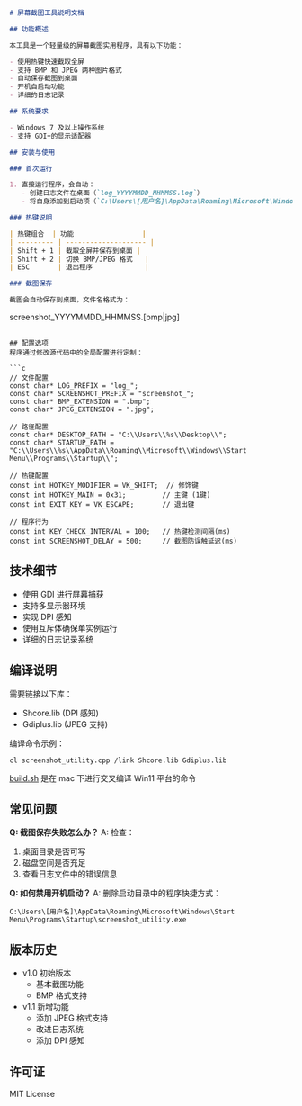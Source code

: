 ```markdown
# 屏幕截图工具说明文档

## 功能概述

本工具是一个轻量级的屏幕截图实用程序，具有以下功能：

- 使用热键快速截取全屏
- 支持 BMP 和 JPEG 两种图片格式
- 自动保存截图到桌面
- 开机自启动功能
- 详细的日志记录

## 系统要求

- Windows 7 及以上操作系统
- 支持 GDI+的显示适配器

## 安装与使用

### 首次运行

1. 直接运行程序，会自动：
   - 创建日志文件在桌面（`log_YYYYMMDD_HHMMSS.log`）
   - 将自身添加到启动项（`C:\Users\[用户名]\AppData\Roaming\Microsoft\Windows\Start Menu\Programs\Startup\`）

### 热键说明

| 热键组合  | 功能                 |
| --------- | -------------------- |
| Shift + 1 | 截取全屏并保存到桌面 |
| Shift + 2 | 切换 BMP/JPEG 格式   |
| ESC       | 退出程序             |

### 截图保存

截图会自动保存到桌面，文件名格式为：
```

screenshot_YYYYMMDD_HHMMSS.[bmp|jpg]

````

## 配置选项
程序通过修改源代码中的全局配置进行定制：

```c
// 文件配置
const char* LOG_PREFIX = "log_";
const char* SCREENSHOT_PREFIX = "screenshot_";
const char* BMP_EXTENSION = ".bmp";
const char* JPEG_EXTENSION = ".jpg";

// 路径配置
const char* DESKTOP_PATH = "C:\\Users\\%s\\Desktop\\";
const char* STARTUP_PATH = "C:\\Users\\%s\\AppData\\Roaming\\Microsoft\\Windows\\Start Menu\\Programs\\Startup\\";

// 热键配置
const int HOTKEY_MODIFIER = VK_SHIFT;  // 修饰键
const int HOTKEY_MAIN = 0x31;         // 主键 (1键)
const int EXIT_KEY = VK_ESCAPE;       // 退出键

// 程序行为
const int KEY_CHECK_INTERVAL = 100;   // 热键检测间隔(ms)
const int SCREENSHOT_DELAY = 500;     // 截图防误触延迟(ms)
````

## 技术细节

- 使用 GDI 进行屏幕捕获
- 支持多显示器环境
- 实现 DPI 感知
- 使用互斥体确保单实例运行
- 详细的日志记录系统

## 编译说明

需要链接以下库：

- Shcore.lib (DPI 感知)
- Gdiplus.lib (JPEG 支持)

编译命令示例：

```
cl screenshot_utility.cpp /link Shcore.lib Gdiplus.lib
```

[build.sh](build.sh) 是在 mac 下进行交叉编译 Win11 平台的命令

## 常见问题

**Q: 截图保存失败怎么办？**
A: 检查：

1. 桌面目录是否可写
2. 磁盘空间是否充足
3. 查看日志文件中的错误信息

**Q: 如何禁用开机启动？**
A: 删除启动目录中的程序快捷方式：

```
C:\Users\[用户名]\AppData\Roaming\Microsoft\Windows\Start Menu\Programs\Startup\screenshot_utility.exe
```

## 版本历史

- v1.0 初始版本
  - 基本截图功能
  - BMP 格式支持
- v1.1 新增功能
  - 添加 JPEG 格式支持
  - 改进日志系统
  - 添加 DPI 感知

## 许可证

MIT License

```

```
